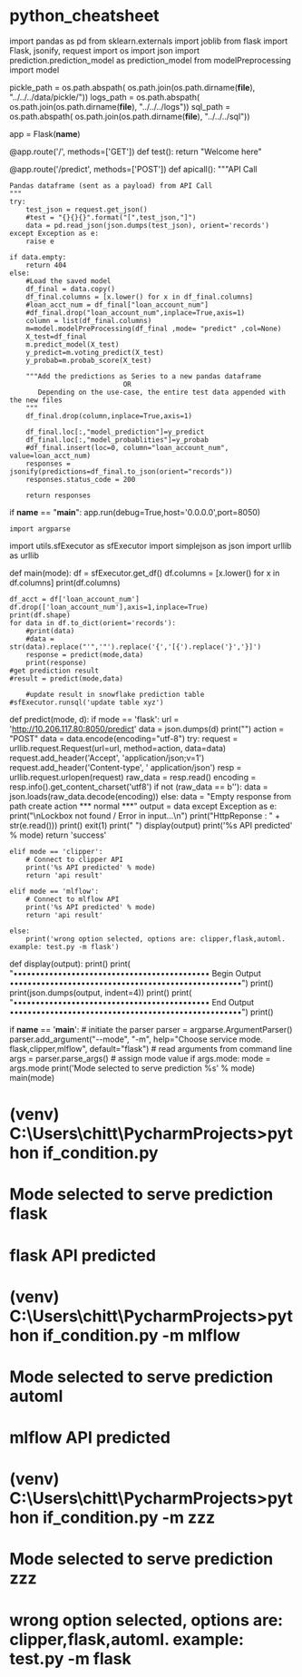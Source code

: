 # python_cheatsheet

import pandas as pd
from sklearn.externals import joblib
from flask import Flask, jsonify, request
import os
import json
import prediction.prediction_model as prediction_model
from modelPreprocessing import model


pickle_path = os.path.abspath(
    os.path.join(os.path.dirname(__file__), "../../../data/pickle/"))
logs_path = os.path.abspath(
    os.path.join(os.path.dirname(__file__), "../../../logs"))
sql_path = os.path.abspath(
    os.path.join(os.path.dirname(__file__), "../../../sql"))

app = Flask(__name__)

@app.route('/', methods=['GET'])
def test():
    return "Welcome here"


@app.route('/predict', methods=['POST'])
def apicall():
    """API Call

    Pandas dataframe (sent as a payload) from API Call
    """
    try:
        test_json = request.get_json()
        #test = "{}{}{}".format("[",test_json,"]")
        data = pd.read_json(json.dumps(test_json), orient='records')
    except Exception as e:
        raise e

    if data.empty:
        return 404
    else:
        #Load the saved model
        df_final = data.copy()
        df_final.columns = [x.lower() for x in df_final.columns]
        #loan_acct_num = df_final["loan_account_num"]
        #df_final.drop("loan_account_num",inplace=True,axis=1)
        column = list(df_final.columns)
        m=model.modelPreProcessing(df_final ,mode= "predict" ,col=None)
        X_test=df_final
        m.predict_model(X_test)
        y_predict=m.voting_predict(X_test)
        y_probab=m.probab_score(X_test)

        """Add the predictions as Series to a new pandas dataframe
                                OR
           Depending on the use-case, the entire test data appended with the new files
        """
        df_final.drop(column,inplace=True,axis=1)

        df_final.loc[:,"model_prediction"]=y_predict
        df_final.loc[:,"model_probablities"]=y_probab
        #df_final.insert(loc=0, column="loan_account_num", value=loan_acct_num)
        responses = jsonify(predictions=df_final.to_json(orient="records"))
        responses.status_code = 200

        return responses


if __name__ == "__main__":
    app.run(debug=True,host='0.0.0.0',port=8050)
    
    
    
    
    
    
    import argparse
import utils.sfExecutor as sfExecutor
import simplejson as json
import urllib as urllib

def main(mode):
    df = sfExecutor.get_df()
    df.columns = [x.lower() for x in df.columns]
    print(df.columns)

    df_acct = df['loan_account_num']
    df.drop(['loan_account_num'],axis=1,inplace=True)
    print(df.shape)
    for data in df.to_dict(orient='records'):
        #print(data)
        #data = str(data).replace("'",'"').replace('{','[{').replace('}','}]')
        response = predict(mode,data)
        print(response)
    #get prediction result
    #result = predict(mode,data)

        #update result in snowflake prediction table
    #sfExecutor.runsql('update table xyz')


def predict(mode, d):
    if mode == 'flask':
        url = 'http://10.206.117.80:8050/predict'
        data = json.dumps(d)
        print("")
        action = "POST"
        data = data.encode(encoding="utf-8")
        try:
            request = urllib.request.Request(url=url, method=action, data=data)
            request.add_header('Accept', 'application/json;v=1')
            request.add_header('Content-type', ' application/json')
            resp = urllib.request.urlopen(request)
            raw_data = resp.read()
            encoding = resp.info().get_content_charset('utf8')
            if not (raw_data == b''):
                data = json.loads(raw_data.decode(encoding))
            else:
                data = "Empty response from path create action *** normal ***"
            output = data
        except Exception as e:
            print("\nLockbox not found / Error in input...\n")
            print("HttpReponse : " + str(e.read()))
            print()
            exit(1)
        print(" ")
        display(output)
        print('%s API predicted' % mode)
        return 'success'

    elif mode == 'clipper':
        # Connect to clipper API
        print('%s API predicted' % mode)
        return 'api result'

    elif mode == 'mlflow':
        # Connect to mlflow API
        print('%s API predicted' % mode)
        return 'api result'

    else:
        print('wrong option selected, options are: clipper,flask,automl. example: test.py -m flask')

def display(output):
    print()
    print(
            "•••••••••••••••••••••••••••••••••••••••••••• Begin Output ••••••••••••••••••••••••••••••••••••••••••••••••••••")
    print()
    print(json.dumps(output, indent=4))
    print()
    print(
            "•••••••••••••••••••••••••••••••••••••••••••• End Output ••••••••••••••••••••••••••••••••••••••••••••••••••••")
    print()

if __name__ == '__main__':
    # initiate the parser
    parser = argparse.ArgumentParser()
    parser.add_argument("--mode", "-m", help="Choose service mode. flask,clipper,mlflow", default="flask")
    # read arguments from command line
    args = parser.parse_args()
    # assign mode value
    if args.mode:
        mode = args.mode
        print('Mode selected to serve prediction %s' % mode)
    main(mode)

# (venv) C:\Users\chitt\PycharmProjects>python if_condition.py
# Mode selected to serve prediction flask
# flask API predicted
#
# (venv) C:\Users\chitt\PycharmProjects>python if_condition.py -m mlflow
# Mode selected to serve prediction automl
# mlflow API predicted
#
# (venv) C:\Users\chitt\PycharmProjects>python if_condition.py -m zzz
# Mode selected to serve prediction zzz
# wrong option selected, options are: clipper,flask,automl. example: test.py -m flask
